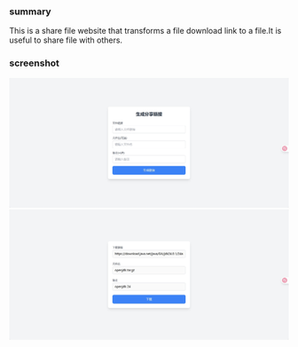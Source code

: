 ### summary
This is a share file website that transforms a file download link to a file.It is useful to share file with others.
### screenshot
![one.png](img/one.png)
![two.png](img/two.png)